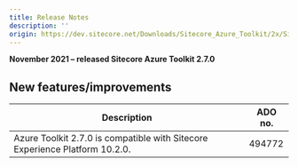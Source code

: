 ```yaml
---
title: Release Notes
description: ''
origin: https://dev.sitecore.net/Downloads/Sitecore_Azure_Toolkit/2x/Sitecore_Azure_Toolkit_270/Release_Notes
---
```


**November 2021 – released Sitecore Azure Toolkit 2.7.0**

## New features/improvements

 | Description | ADO no. |
 | --- | --- |
 | ​​Azure Toolkit 2.7.0 is compatible with Sitecore Experience Platform 10.2.0​.​ | 494772 |
